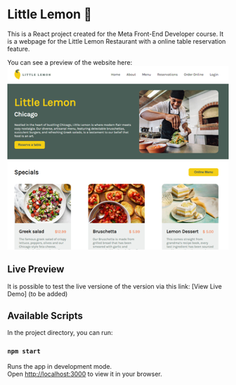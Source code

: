 # Little Lemon :lemon:

This is a React project created for the Meta Front-End Developer course. It is a webpage for the Little Lemon Restaurant with a online table reservation feature.

You can see a preview of the website here: 
![Website Preview](./src/assets/preview.png)

## Live Preview

It is possible to test the live versione of the version via this link: [View Live Demo] (to be added)

## Available Scripts

In the project directory, you can run:

### `npm start`

Runs the app in development mode.\
Open [http://localhost:3000](http://localhost:3000) to view it in your browser.